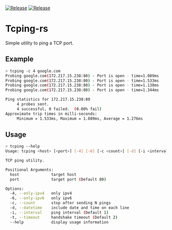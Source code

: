 [![Release](https://img.shields.io/github/v/release/dph5199278/tcping-rs)](https://github.com/dph5199278/tcping-rs/releases/latest)
[![Release](https://img.shields.io/github/license/dph5199278/tcping-rs)](https://github.com/dph5199278/tcping-rs/blob/main/LICENSE)

# Tcping-rs

Simple utility to ping a TCP port.

## Example
```sh
> tcping -c 4 google.com
Probing google.com(172.217.15.238:80) - Port is open - time=1.089ms
Probing google.com(172.217.15.238:80) - Port is open - time=1.533ms
Probing google.com(172.217.15.238:80) - Port is open - time=1.138ms
Probing google.com(172.217.15.238:80) - Port is open - time=1.344ms

Ping statistics for 172.217.15.238:80
     4 probes sent.
     4 successful, 0 failed.  (0.00% fail)
Approximate trip times in milli-seconds:
     Minimum = 1.533ms, Maximum = 1.089ms, Average = 1.276ms
```

## Usage
```sh
> tcping --help
Usage: tcping <host> [<port>] [-4] [-6] [-c <count>] [-d] [-i <interval>] [-t <timeout>]

TCP ping utility.

Positional Arguments:
  host              target host
  port              target port (Default 80)

Options:
  -4, --only-ipv4   only ipv4
  -6, --only-ipv6   only ipv6
  -c, --count       stop after sending N pings
  -d, --datetime    include date and time on each line
  -i, --interval    ping interval (Default 1)
  -t, --timeout     handshake timeout (Default 2)
  --help            display usage information
```
